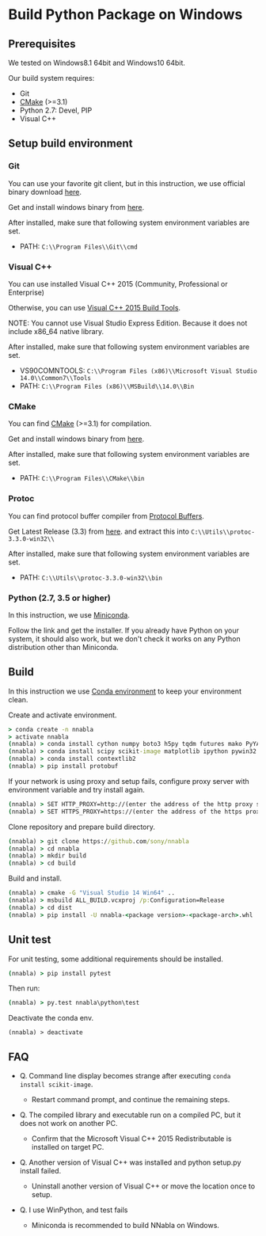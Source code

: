 # Build Python Package on Windows

## Prerequisites

We tested on Windows8.1 64bit and Windows10 64bit.

Our build system requires:

* Git
* [CMake](https://cmake.org/) (>=3.1)
* Python 2.7: Devel, PIP
* Visual C++

## Setup build environment

### Git

You can use your favorite git client, but in this instruction, we use official binary download [here](https://git-scm.com/).

Get and install windows binary from [here](https://git-scm.com/download/win).

After installed, make sure that following system environment variables are set.

* PATH: `C:\\Program Files\\Git\\cmd`

### Visual C++

You can use installed Visual C++ 2015 (Community, Professional or Enterprise)

Otherwise, you can use [Visual C++ 2015 Build Tools](http://landinghub.visualstudio.com/visual-cpp-build-tools>).

NOTE: You cannot use Visual Studio Express Edition. Because it does not include x86_64 native library.

After installed, make sure that following system environment variables are set.

* VS90COMNTOOLS: `C:\\Program Files (x86)\\Microsoft Visual Studio 14.0\\Common7\\Tools`
* PATH: `C:\\Program Files (x86)\\MSBuild\\14.0\\Bin`

### CMake

You can find [CMake](https://cmake.org/) (>=3.1) for compilation.

Get and install windows binary from [here](https://cmake.org/files/v3.8/cmake-3.8.2-win64-x64.msi>).

After installed, make sure that following system environment variables are set.

* PATH: `C:\\Program Files\\CMake\\bin`

### Protoc

You can find protocol buffer compiler from [Protocol Buffers](https://developers.google.com/protocol-buffers/).

Get Latest Release (3.3) from [here](https://github.com/google/protobuf/releases/download/v3.3.0/protoc-3.3.0-win32.zip).
and extract this into `C:\\Utils\\protoc-3.3.0-win32\\`

After installed, make sure that following system environment variables are set.

* PATH: `C:\\Utils\\protoc-3.3.0-win32\\bin`

### Python (2.7, 3.5 or higher)

In this instruction, we use [Miniconda](https://conda.io/miniconda.html).

Follow the link and get the installer. If you already have Python on your system, it should also work, but we don't check it works on any Python distribution other than Miniconda.

## Build


In this instruction we use [Conda environment](https://conda.io/docs/using/envs.html) to keep your environment clean.

Create and activate environment.

```bat
> conda create -n nnabla
> activate nnabla
(nnabla) > conda install cython numpy boto3 h5py tqdm futures mako PyYAML
(nnabla) > conda install scipy scikit-image matplotlib ipython pywin32
(nnabla) > conda install contextlib2
(nnabla) > pip install protobuf
```


If your network is using proxy and setup fails, configure proxy server with environment variable and try install again.

```bat
(nnabla) > SET HTTP_PROXY=http://(enter the address of the http proxy server here)
(nnabla) > SET HTTPS_PROXY=https://(enter the address of the https proxy server here)
```

Clone repository and prepare build directory.

```bat
(nnabla) > git clone https://github.com/sony/nnabla
(nnabla) > cd nnabla
(nnabla) > mkdir build
(nnabla) > cd build
```

Build and install.

```bat
(nnabla) > cmake -G "Visual Studio 14 Win64" ..
(nnabla) > msbuild ALL_BUILD.vcxproj /p:Configuration=Release
(nnabla) > cd dist
(nnabla) > pip install -U nnabla-<package version>-<package-arch>.whl
```

## Unit test

For unit testing, some additional requirements should be installed.

```bat
(nnabla) > pip install pytest
```

Then run:

```bat
(nnabla) > py.test nnabla\python\test
```

Deactivate the conda env.

```
(nnabla) > deactivate
```

## FAQ

* Q. Command line display becomes strange after executing `conda install scikit-image`.
  * Restart command prompt, and continue the remaining steps.
* Q. The compiled library and executable run on a compiled PC, but it does not work on another PC.
  * Confirm that the Microsoft Visual C++ 2015 Redistributable is installed on target PC.

* Q. Another version of Visual C++ was installed and python setup.py install failed.
  * Uninstall another version of Visual C++ or move the location once to setup.
* Q. I use WinPython, and test fails
  * Miniconda is recommended to build NNabla on Windows.
